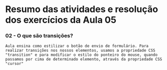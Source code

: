 # Resumo das atividades e resolução dos exercícios da Aula 05 #

### 02 - O que são transições? ###
    Aula ensina como estilizar o botão de envio de formulário. Para realizar transições nos nossos elementos, usamos a propriedade CSS "transition" e para modificar o estilo do ponteiro do mouse, quando passamos por cima de determinado elemento, através da propriedade CSS "cursor"

